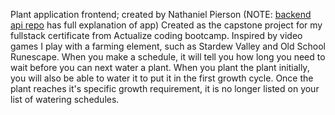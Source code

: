 Plant application frontend; created by Nathaniel Pierson (NOTE: [backend api repo](https://github.com/nathanielpierson/plant-capstone-app) has full explanation of app)
Created as the capstone project for my fullstack certificate from Actualize coding bootcamp.
Inspired by video games I play with a farming element, such as Stardew Valley and Old School Runescape.
When you make a schedule, it will tell you how long you need to wait before you can next water a plant. When you plant the plant initially, you will also be able to water it to put it in the first growth cycle. Once the plant reaches it's specific growth requirement, it is no longer listed on your list of watering schedules.
